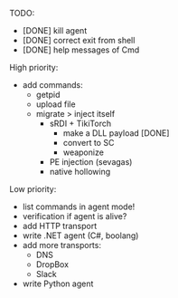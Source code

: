 TODO:
   - [DONE] kill agent
   - [DONE] correct exit from shell
   - [DONE] help messages of Cmd 
 
  High priority:
   - add commands:
        - getpid
        - upload file
        - migrate > inject itself
            - sRDI + TikiTorch
               - make a DLL payload [DONE]
               - convert to SC
               - weaponize
            - PE injection (sevagas)
            - native hollowing
  
  Low priority:
   - list commands in agent mode!
   - verification if agent is alive?
   - add HTTP transport
   - write .NET agent (C#, boolang)
   - add more transports:
      - DNS
      - DropBox
      - Slack
   - write Python agent
